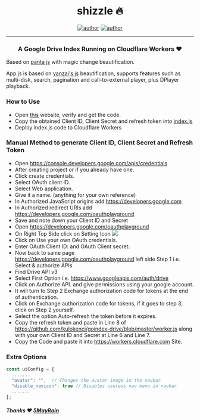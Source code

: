 
<h1 align="center">shizzle 🔥</h1> 

<p align="center">
<a href="https://github.com/moolahdb"><img alt="author" src="https://img.shields.io/badge/author-moolah-yellow"/></a>
<a href="https://github.com/ellerbrock/open-source-badges/"><img alt="author" src="https://badgen.net/badge/Open%20Source%20%3F/Yes%21/blue?icon=github"/></a>
</p>

<hr>
<h3 align="center">
A Google Drive Index Running on Cloudflare Workers ❤️ </h3>

Based on [panta js](https://github.com/Hidove/goindex) with magic change beautification.

App.js is based on [yanzai's js](https://github.com/yanzai/goindex) beautification, supports features such as multi-disk, search, pagination and call-to-external player, plus DPlayer playback.


### How to Use

 - Open [this](https://install.kenci.workers.dev/) website, verify and get the code.
 - Copy the obtained Client ID, Client Secret and refresh token into
   [index.js](https://github.com/sawankumar/GoIndex-Theme-Nexmoe/blob/master/index.js)
- Deploy index.js code to Cloudflare Workers


### Manual Method to generate Client ID, Client Secret and Refresh Token

* Open https://console.developers.google.com/apis/credentials
* After creating project or if you already have one.
* Click create credentials.
* Select OAuth client ID.
* Select Web application.
* Give it a name. (anything for your own reference)
* In Authorized JavaScript origins add https://developers.google.com
* In Authorized redirect URIs add https://developers.google.com/oauthplayground
* Save and note down your Client ID and Secret
* Open https://developers.google.com/oauthplayground
* On Right Top Side click on Setting Icon ![](https://developers.google.com/oauthplayground/assets/images/settings.png)
* Click on Use your own OAuth credentials.
* Enter OAuth Client ID: and OAuth Client secret:
* Now back to same page https://developers.google.com/oauthplayground left side Step 1 i.e. Select & authorize APIs
* Find Drive API v3
* Select First Option i.e. https://www.googleapis.com/auth/drive
* Click on Authorize API. and give permissions using your google account.
* It will turn to Step 2 Exchange authorization code for tokens at the end of authentication.
* Click on Exchange authorization code for tokens, if it goes to step 3, click on Step 2 yourself.
* Select the option Auto-refresh the token before it expires.
* Copy the refresh token and paste in Line 8 of https://github.com/kulokenci/goindex-drive/blob/master/worker.js along with your own Client ID and Secret at Line 6 and Line 7.
* Copy the Code and paste it into https://workers.cloudflare.com Site.


### Extra Options
``` js
const uiConfig = {
  .......
  "avatar": "",  // Changes the avatar image in the navbar
  "disable_navicon": true // Disables useless nav menu in navbar
  .......
};
```

##### *Thanks* :heart:   [5MayRain](https://github.com/5MayRain/goIndex-theme-nexmoe) 
